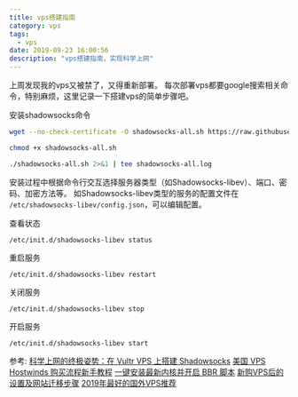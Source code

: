 ```yaml
---
title: vps搭建指南
category: vps
tags:
  - vps
date: 2019-09-23 16:00:56
description: "vps搭建指南，实现科学上网"
---
```


上周发现我的vps又被禁了，又得重新部署。
每次部署vps都要google搜索相关命令，特别麻烦，这里记录一下搭建vps的简单步骤吧。

<!-- more -->
安装shadowsocks命令
```sh
wget --no-check-certificate -O shadowsocks-all.sh https://raw.githubusercontent.com/teddysun/shadowsocks_install/master/shadowsocks-all.sh

chmod +x shadowsocks-all.sh

./shadowsocks-all.sh 2>&1 | tee shadowsocks-all.log
```
安装过程中根据命令行交互选择服务器类型（如Shadowsocks-libev）、端口、密码、加密方法等。
如Shadowsocks-libev类型的服务的配置文件在 `/etc/shadowsocks-libev/config.json`，可以编辑配置。

查看状态
```
/etc/init.d/shadowsocks-libev status
```
重启服务
```
/etc/init.d/shadowsocks-libev restart
```
关闭服务
```
/etc/init.d/shadowsocks-libev stop
```
开启服务
```
/etc/init.d/shadowsocks-libev start
```

参考:
[科学上网的终极姿势：在 Vultr VPS 上搭建 Shadowsocks](https://zoomyale.com/2016/vultr_and_ss/)
[美国 VPS Hostwinds 购买流程新手教程](https://www.vps234.com/hostwinds-purchase-tutorial/)
[一键安装最新内核并开启 BBR 脚本](https://teddysun.com/489.html)
[新购VPS后的设置及网站迁移步骤](https://teddysun.com/276.html)
[2019年最好的国外VPS推荐](https://www.10besty.com/best-vps-hosting-services/)
